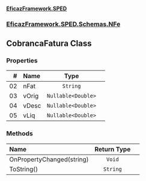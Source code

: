 #### [EficazFramework.SPED](EficazFrameworkSPED.md 'EficazFramework SPED')
### [EficazFramework.SPED.Schemas.NFe](EficazFramework.SPED.Schemas.NFe.md 'EficazFramework.SPED.Schemas.NFe')

## CobrancaFatura Class
### Properties

| # | Name | Type | |
| ---: | :--- | :---: | :--- |
| 02 | nFat | `String` |  |
| 03 | vOrig | `Nullable<Double>` |  |
| 04 | vDesc | `Nullable<Double>` |  |
| 05 | vLiq | `Nullable<Double>` |  |
### Methods

| Name | Return Type | |
| :--- | :---: | :--- |
| OnPropertyChanged(string) | `Void` |  |
| ToString() | `String` |  |
